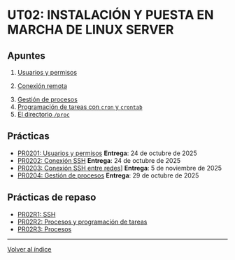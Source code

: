 # UT02: INSTALACIÓN Y PUESTA EN MARCHA DE LINUX SERVER

## Apuntes

1. [Usuarios y permisos](./apuntes/1_usuarios_permisos.md)
<!-- 2. [Redes Linux](./apuntes/2_redes_linux.md) -->
2. [Conexión remota](./apuntes/3_conexion_remota.md)
<!-- 4. [Almacenamiento y discos](./apuntes/4_almacenamiento_discos.md) (**REPASO**) -->
3. [Gestión de procesos](./apuntes/5_procesos.md)
4. [Programación de tareas con `cron` y `crontab`](./apuntes/6_cron.md)
5. [El directorio `/proc`](./apuntes/7_directorio_proc.md)


## Prácticas

- [PR0201: Usuarios y permisos](./practicas/pr0201_usuarios_permisos.md) **Entrega**: 24 de octubre de 2025
- [PR0202: Conexión SSH](./practicas/pr0202_ssh.md) **Entrega**: 24 de octubre de 2025
- [PR0203: Conexión SSH entre redes](./practicas/PR02R1_ssh.md)] **Entrega**: 5 de noviembre de 2025
- [PR0204: Gestión de procesos](./practicas/PR0204_procesos.md) **Entrega**: 29 de octubre de 2025
<!-- - [PR0204: Programación de tareas con `cron`](./practicas/pr0204_cron.md) -->

## Prácticas de repaso

- [PR02R1: SSH](./practicas/pr0203_ssh_varios_usuarios.md)
- [PR02R2: Procesos y programación de tareas](./practicas/PR02R2_cron.md)
- [PR02R3: Procesos](./practicas/PR02R3_procesos.md)


--- 

[Volver al índice](../index.md)